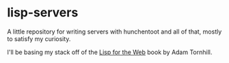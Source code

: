 # lisp-servers
A little repository for writing servers with hunchentoot and all of that, mostly to satisfy my curiosity.

I'll be basing my stack off of the [Lisp for the Web](https://leanpub.com/lispweb) book by Adam Tornhill.
